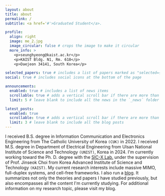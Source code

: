 ```yaml
---
layout: about
title: about
permalink: /
subtitle: <a href='#'>Graduated Student</a>.

profile:
  align: right
  image: me_2.jpg
  image_circular: false # crops the image to make it circular
  more_info: >
    <p>seunghyeong@kaist.ac.kr</p>
    <p>KAIST Bldg. N1, Rm. 618</p>
    <p>Daejeon 34141, South Korea</p>

selected_papers: true # includes a list of papers marked as "selected={true}"
social: true # includes social icons at the bottom of the page

announcements:
  enabled: true # includes a list of news items
  scrollable: true # adds a vertical scroll bar if there are more than 3 news items
  limit: 5 # leave blank to include all the news in the `_news` folder

latest_posts:
  enabled: true
  scrollable: true # adds a vertical scroll bar if there are more than 3 new posts items
  limit: 3 # leave blank to include all the blog posts
---
```


I received B.S. degree in Information Communication and Electronics Engineering from The Catholic University of Korea `(CUK)` in 2022.
I received M.S. degree in Department of Electrical Engineering from Ulsan National Institute of Science and Technology `(UNIST)`, Korea in 2024.
I'm currently working toward the Ph. D. degree with the [SIC-X Lab.](https://sic-x.kaist.ac.kr/) under the supervision of Prof. Jinseok Choi from Korea Advanced Institute of Science and Technology `(KAIST)`.
My current research interests include massive MIMO, full-duplex systems, and cell-free frameworks.
I also run a [blog](https://seunghy.tistory.com/).
It summarizes not only the theories and papers I have studied previously, but also encompasses all the content I'm currently studying.
For additional information on my research topic, please visit my blog.
